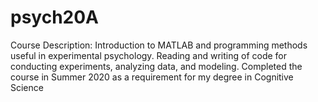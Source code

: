 # psych20A
Course Description: Introduction to MATLAB and programming methods useful in experimental psychology. Reading and writing of code for conducting experiments, analyzing data, and modeling.
Completed the course in Summer 2020 as a requirement for my degree in Cognitive Science
